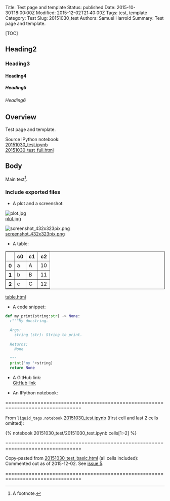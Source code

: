 Title: Test page and template
Status: published
Date: 2015-10-30T18:00:00Z
Modified: 2015-12-02T21:40:00Z
Tags: test, template
Category: Test
Slug: 20151030_test
Authors: Samuel Harrold
Summary: Test page and template.

[TOC]

## Heading2
### Heading3
#### Heading4
##### Heading5
###### Heading6

## Overview

Test page and template.

Source IPython notebook:  
[20151030_test.ipynb]({filename}/static/20151030_test/20151030_test.ipynb)  
[20151030_test_full.html]({filename}/static/20151030_test/20151030_test_full.html)  

## Body

Main text[^1].

[^1]: A footnote.

### Include exported files

* A plot and a screenshot:

![plot.jpg]({filename}/static/20151030_test/plot.jpg)  
[plot.jpg]({filename}/static/20151030_test/plot.jpg)  

<!--
TODO: Format images below with HTML
https://github.com/stharrold/stharrold.github.io/issues/16
-->

<!--
<a href="/static/20151030_test/plot.jpg" type="image/jpeg">
  <img src="/static/20151030_test/plot.jpg" alt="plot" align="left" width="200"/>
</a>
<a href="/static/20151030_test/plot.jpg" type="image/jpeg">plot.jpg</a>
-->

![screenshot_432x323pix.png]({filename}/static/20151030_test/screenshot_432x323pix.png)  
[screenshot_432x323pix.png]({filename}/static/20151030_test/screenshot_432x323pix.png)  

<!--
<a href="/static/20151030_test/screenshot_432x323pix.png" type="image/png">
  <img src="/static/20151030_test/screenshot_432x323pix.png" alt="screenshot" align="left" width="200"/>
</a>
<a href="/static/20151030_test/screenshot_432x323pix.png" type="image/png">screenshot_432x323pix.png</a>
-->

* A table:

<!--
TODO: Add table by embedding html rather than copy-paste.
https://github.com/stharrold/stharrold.github.io/issues/5
-->

<table border="1" class="dataframe">
  <thead>
    <tr style="text-align: right;">
      <th></th>
      <th>c0</th>
      <th>c1</th>
      <th>c2</th>
    </tr>
  </thead>
  <tbody>
    <tr>
      <th>0</th>
      <td>a</td>
      <td>A</td>
      <td>10</td>
    </tr>
    <tr>
      <th>1</th>
      <td>b</td>
      <td>B</td>
      <td>11</td>
    </tr>
    <tr>
      <th>2</th>
      <td>c</td>
      <td>C</td>
      <td>12</td>
    </tr>
  </tbody>
</table>

[table.html]({filename}/static/20151030_test/table.html)

* A code snippet:

```python
def my_print(string:str) -> None:
  r"""My docstring.
  
  Args:
    string (str): String to print.
  
  Returns:
    None
  
  """
  print('my '+string)
  return None
```  

* A GitHub link:  
[GitHub link](https://github.com/stharrold/demo/blob/5ececb3b400ea8d51bcb396933e6b9c2a7b29963/demo/utils.py#L27-L62)

<!--
TODO: Include a D3 document in an ipynb and as embedded html.
https://github.com/stharrold/stharrold.github.io/issues/14
-->

* An IPython notebook:  

================================================================================

From `liquid_tags.notebook` [20151030_test.ipynb]({filename}/static/20151030_test/20151030_test.ipynb) (first cell and last 2 cells omitted):

{% notebook 20151030_test/20151030_test.ipynb cells[1:-2] %}

================================================================================

Copy-pasted from [20151030_test_basic.html]({filename}/static/20151030_test/20151030_test_basic.html) (all cells included):  
Commented out as of 2015-12-02. See [issue 5](https://github.com/stharrold/stharrold.github.io/issues/5).

<!--
Note:
Do not prettify (e.g. with JS Beautify) the "basic" HTML export, otherwise it will not render correctly.
Note: block-level <div> are supported with blank lines before and after http://daringfireball.net/projects/markdown/syntax#html
Note: Remove liquid_tags.notebook before testing below
-->

<!--
<div class="cell border-box-sizing text_cell rendered">
<div class="prompt input_prompt">
</div>
<div class="inner_cell">
<div class="text_cell_render border-box-sizing rendered_html">
<h1 id="20151030_test">20151030_test<a class="anchor-link" href="#20151030_test">&#182;</a></h1><h1 id="Heading1">Heading1<a class="anchor-link" href="#Heading1">&#182;</a></h1><h2 id="Heading2">Heading2<a class="anchor-link" href="#Heading2">&#182;</a></h2><h3 id="Heading3">Heading3<a class="anchor-link" href="#Heading3">&#182;</a></h3><h4 id="Heading4">Heading4<a class="anchor-link" href="#Heading4">&#182;</a></h4><h5 id="Heading5">Heading5<a class="anchor-link" href="#Heading5">&#182;</a></h5><h6 id="Heading6">Heading6<a class="anchor-link" href="#Heading6">&#182;</a></h6><p>Description.</p>
<h2 id="Initialization">Initialization<a class="anchor-link" href="#Initialization">&#182;</a></h2><h3 id="Imports">Imports<a class="anchor-link" href="#Imports">&#182;</a></h3>
</div>
</div>
</div>
<div class="cell border-box-sizing code_cell rendered">
<div class="input">
<div class="prompt input_prompt">In&nbsp;[1]:</div>
<div class="inner_cell">
    <div class="input_area">
<div class=" highlight hl-ipython3"><pre><span class="n">cd</span> <span class="o">~</span>
</pre></div>

</div>
</div>
</div>

<div class="output_wrapper">
<div class="output">


<div class="output_area"><div class="prompt"></div>
<div class="output_subarea output_stream output_stdout output_text">
<pre>/home/samuel_harrold
</pre>
</div>
</div>

</div>
</div>

</div>
<div class="cell border-box-sizing code_cell rendered">
<div class="input">
<div class="prompt input_prompt">In&nbsp;[2]:</div>
<div class="inner_cell">
    <div class="input_area">
<div class=" highlight hl-ipython3"><pre><span class="c"># Import standard packages.</span>
<span class="kn">import</span> <span class="nn">os</span>
<span class="kn">import</span> <span class="nn">subprocess</span>
<span class="c"># Import installed packages.</span>
<span class="kn">import</span> <span class="nn">matplotlib.pyplot</span> <span class="k">as</span> <span class="nn">plt</span>
<span class="kn">import</span> <span class="nn">pandas</span> <span class="k">as</span> <span class="nn">pd</span>
<span class="c"># Import local packages.</span>
<span class="c"># TODO: remove autoreload after testing.</span>
<span class="c"># %load_ext autoreload</span>
<span class="c"># %autoreload 2</span>
<span class="c"># IPython magic.</span>
<span class="o">%</span><span class="k">matplotlib</span> inline
</pre></div>

</div>
</div>
</div>

</div>
<div class="cell border-box-sizing text_cell rendered">
<div class="prompt input_prompt">
</div>
<div class="inner_cell">
<div class="text_cell_render border-box-sizing rendered_html">
<h2 id="Globals">Globals<a class="anchor-link" href="#Globals">&#182;</a></h2>
</div>
</div>
</div>
<div class="cell border-box-sizing code_cell rendered">
<div class="input">
<div class="prompt input_prompt">In&nbsp;[3]:</div>
<div class="inner_cell">
    <div class="input_area">
<div class=" highlight hl-ipython3"><pre><span class="n">path_static</span> <span class="o">=</span> <span class="n">os</span><span class="o">.</span><span class="n">path</span><span class="o">.</span><span class="n">join</span><span class="p">(</span><span class="n">os</span><span class="o">.</span><span class="n">path</span><span class="o">.</span><span class="n">expanduser</span><span class="p">(</span><span class="s">r&#39;~&#39;</span><span class="p">),</span> <span class="s">r&#39;stharrold.github.io/content/static&#39;</span><span class="p">)</span>
<span class="n">basename</span> <span class="o">=</span> <span class="s">r&#39;20151030_test&#39;</span>
</pre></div>

</div>
</div>
</div>

</div>
<div class="cell border-box-sizing text_cell rendered">
<div class="prompt input_prompt">
</div>
<div class="inner_cell">
<div class="text_cell_render border-box-sizing rendered_html">
<h2 id="Section-1">Section 1<a class="anchor-link" href="#Section-1">&#182;</a></h2><p>Description of section 1.</p>

</div>
</div>
</div>
<div class="cell border-box-sizing code_cell rendered">
<div class="input">
<div class="prompt input_prompt">In&nbsp;[4]:</div>
<div class="inner_cell">
    <div class="input_area">
<div class=" highlight hl-ipython3"><pre><span class="n">df</span> <span class="o">=</span> <span class="n">pd</span><span class="o">.</span><span class="n">DataFrame</span><span class="p">([[</span><span class="s">&#39;a&#39;</span><span class="p">,</span> <span class="s">&#39;A&#39;</span><span class="p">,</span> <span class="mi">10</span><span class="p">],</span> <span class="p">[</span><span class="s">&#39;b&#39;</span><span class="p">,</span> <span class="s">&#39;B&#39;</span><span class="p">,</span> <span class="mi">11</span><span class="p">],</span> <span class="p">[</span><span class="s">&#39;c&#39;</span><span class="p">,</span> <span class="s">&#39;C&#39;</span><span class="p">,</span> <span class="mi">12</span><span class="p">]],</span> <span class="n">columns</span><span class="o">=</span><span class="p">[</span><span class="s">&#39;c0&#39;</span><span class="p">,</span> <span class="s">&#39;c1&#39;</span><span class="p">,</span> <span class="s">&#39;c2&#39;</span><span class="p">])</span>
<span class="n">path_html</span> <span class="o">=</span> <span class="n">os</span><span class="o">.</span><span class="n">path</span><span class="o">.</span><span class="n">join</span><span class="p">(</span><span class="n">path_static</span><span class="p">,</span> <span class="n">basename</span><span class="p">,</span> <span class="s">r&#39;table.html&#39;</span><span class="p">)</span>
<span class="n">df</span><span class="o">.</span><span class="n">to_html</span><span class="p">(</span><span class="n">buf</span><span class="o">=</span><span class="n">path_html</span><span class="p">)</span>
<span class="nb">print</span><span class="p">(</span><span class="n">path_html</span><span class="p">)</span>
<span class="n">df</span>
</pre></div>

</div>
</div>
</div>

<div class="output_wrapper">
<div class="output">


<div class="output_area"><div class="prompt"></div>
<div class="output_subarea output_stream output_stdout output_text">
<pre>/home/samuel_harrold/stharrold.github.io/content/static/20151030_test/table.html
</pre>
</div>
</div>

<div class="output_area"><div class="prompt output_prompt">Out[4]:</div>

<div class="output_html rendered_html output_subarea output_execute_result">
<div>
<table border="1" class="dataframe">
  <thead>
    <tr style="text-align: right;">
      <th></th>
      <th>c0</th>
      <th>c1</th>
      <th>c2</th>
    </tr>
  </thead>
  <tbody>
    <tr>
      <th>0</th>
      <td>a</td>
      <td>A</td>
      <td>10</td>
    </tr>
    <tr>
      <th>1</th>
      <td>b</td>
      <td>B</td>
      <td>11</td>
    </tr>
    <tr>
      <th>2</th>
      <td>c</td>
      <td>C</td>
      <td>12</td>
    </tr>
  </tbody>
</table>
</div>
</div>

</div>

</div>
</div>

</div>
<div class="cell border-box-sizing code_cell rendered">
<div class="input">
<div class="prompt input_prompt">In&nbsp;[5]:</div>
<div class="inner_cell">
    <div class="input_area">
<div class=" highlight hl-ipython3"><pre><span class="n">plt</span><span class="o">.</span><span class="n">plot</span><span class="p">([</span><span class="mi">0</span><span class="p">,</span><span class="mi">1</span><span class="p">],</span> <span class="p">[</span><span class="mi">0</span><span class="p">,</span><span class="mi">1</span><span class="p">])</span>
<span class="n">path_jpg</span> <span class="o">=</span> <span class="n">os</span><span class="o">.</span><span class="n">path</span><span class="o">.</span><span class="n">join</span><span class="p">(</span><span class="n">path_static</span><span class="p">,</span> <span class="n">basename</span><span class="p">,</span> <span class="s">r&#39;plot.jpg&#39;</span><span class="p">)</span>
<span class="n">plt</span><span class="o">.</span><span class="n">savefig</span><span class="p">(</span><span class="n">path_jpg</span><span class="p">)</span>
<span class="nb">print</span><span class="p">(</span><span class="n">path_jpg</span><span class="p">)</span>
</pre></div>

</div>
</div>
</div>

<div class="output_wrapper">
<div class="output">


<div class="output_area"><div class="prompt"></div>
<div class="output_subarea output_stream output_stdout output_text">
<pre>/home/samuel_harrold/stharrold.github.io/content/static/20151030_test/plot.jpg
</pre>
</div>
</div>

<div class="output_area"><div class="prompt"></div>


<div class="output_png output_subarea ">
<img src="data:image/png;base64,iVBORw0KGgoAAAANSUhEUgAAAXcAAAEACAYAAABI5zaHAAAABHNCSVQICAgIfAhkiAAAAAlwSFlz
AAALEgAACxIB0t1+/AAAEQFJREFUeJzt3W2opOV9gPHr31ULgRhThEDWDabJkuoHJQm7WtI2IxE8
MTRCChWTHDEJREo39IMQYz9kD4QlCPshDVtOXTEvtJAtJELXIJHQZkgQNVFXjc1u2G0q2V1Bat4I
Qdhd/PfDjLuP4zkzz8x5ZuZ5uX5w4Dxnbp+5vTnn3st7do6RmUiS2uWPlj0BSVL13NwlqYXc3CWp
hdzcJamF3NwlqYXc3CWphSZu7hHxtYh4KSJ+OmbMVyPieEQ8GxHvrXaKkqRplSn3rwMrmz0YETcD
787MncBngfWK5iZJmtHEzT0zfwT8ZsyQjwLfHI59ArgsIt5WzfQkSbOo4sx9O3CycH0KuKKC+0qS
ZlTVC6oxcu3vNJCkJbqognucBnYUrq8Yfu11IsINX5JmkJmjAT1RFeV+GLgdICKuB36bmS9tNDAz
/chk7969S59DXT5cC9fCtbjw8fTTyTXXJB/5SHL69OBrs5pY7hHxLeCDwOURcRLYC1w83Kzvy8yH
I+LmiDgB/AH41MyzkaQOOnMG9u2D9XXYvx9WVyGmbvXXm7i5Z+ZtJcbs2do0JKmbjhyBO+6AHTvg
mWfg7W+v5r6+Q3UJer3esqdQG67FBa7FBV1YizNnYO9euOkmuOsueOih6jZ2gNjKmc5UTxSRi3ou
SaqzYq0fPDh+U48IckkvqEqSSph3rRdV8VchJUkTzOtsfTOWuyTN0SJrvchyl6Q5WXStF1nuklSx
ZdV6keUuSRVaZq0XWe6SVIE61HqR5S5JW1SXWi+y3CVpRnWr9SLLXZJmUMdaL7LcJWkKda71Istd
kkqqe60XWe6SNEFTar3IcpekMZpU60WWuyRtoIm1XmS5S9KIptZ6keUuSUNNr/Uiy12SaEetF1nu
kjqtTbVeZLlL6qy21XqR5S6pc9pa60WWu6ROaXOtF1nukjqhC7VeZLlLar2u1HqR5S6ptbpW60WW
u6RW6mKtF1nuklqly7VeZLlLao2u13qR5S6p8az1N7LcJTWatb4xy11SI1nr41nukhrHWp/McpfU
GNZ6eZa7pEaw1qczsdwjYiUijkXE8Yi4e4PH3xIRD0XEMxHxfETcMZeZSuoka302Y8s9IrYBB4Ab
gdPATyLicGYeLQz7e+D5zPzriLgc+HlE/FtmnpvbrCV1grU+u0nlvhs4kZkvZOZZ4BBwy8iYV4FL
h59fCvzKjV3SVljrWzfpzH07cLJwfQq4bmTMAeChiHgReDPwt9VNT1LXWOvVmLS5Z4l7rABPZ+YN
EfEu4PsRcW1m/n504Nra2vnPe70evV5viqlKarMzZ2DfPlhfh/37YXUVIpY9q8Xr9/v0+/0t3ycy
N9+/I+J6YC0zV4bX9wCvZua9hTHfBb6cmY8Or/8TuDsznxy5V457LkndVaz1gwet9aKIIDOn/mNu
0pn7k8DOiLgyIi4BbgUOj4z5JYMXXImItwHvAX4x7UQkdY9n6/Mz9lgmM89FxB7gEWAb8EBmHo2I
O4eP3wd8CfhGRDwHBPD5zPz1nOctqeE8W5+vsccylT6RxzKS8Gx9WrMey/gOVUkLY60vjr9bRtLc
eba+eJa7pLmy1pfDcpc0F9b6clnukipnrS+f5S6pMtZ6fVjukiphrdeL5S5pS6z1erLcJc3MWq8v
y13S1Kz1+rPcJU3FWm8Gy11SKdZ6s1jukiay1pvHcpe0KWu9uSx3SRuy1pvNcpf0OtZ6O1juks6z
1tvDcpdkrbeQ5S51nLXeTpa71FHWertZ7lIHWevtZ7lLHWKtd4flLnWEtd4tlrvUctZ6N1nuUotZ
691luUstZK3LcpdaxloXWO5Sa1jrKrLcpRaw1jXKcpcazFrXZix3qaGsdY1juUsNY62rDMtdahBr
XWVZ7lIDWOualuUu1Zy1rllMLPeIWImIYxFxPCLu3mRMLyKORMTzEdGvfJZSB1nr2oqx5R4R24AD
wI3AaeAnEXE4M48WxlwG/DNwU2aeiojL5zlhqQusdW3VpHLfDZzIzBcy8yxwCLhlZMzHge9k5imA
zHy5+mlK3WCtqyqTzty3AycL16eA60bG7AQujogfAG8G/ikz/7W6KUrdYK2rSpM29yxxj4uB9wEf
At4EPBYRj2fm8a1OTuqCM2dg3z5YX4f9+2F1FSKWPSs13aTN/TSwo3C9g0G9F50EXs7MV4BXIuKH
wLXAGzb3tbW185/3ej16vd70M5ZaxFrXqH6/T7/f3/J9InPzOI+Ii4CfM6jyF4EfA7eNvKD6Zwxe
dL0J+GPgCeDWzPzZyL1y3HNJXWKtq6yIIDOn/u4YW+6ZeS4i9gCPANuABzLzaETcOXz8vsw8FhHf
A54DXgXuH93YJV1grWsRxpZ7pU9kuavjrHXNYi7lLqka1roWzd8tI82Rf29dy2K5S3NirWuZLHep
Yta66sBylypkrasuLHepAta66sZyl7bIWlcdWe7SjKx11ZnlLs3AWlfdWe7SFKx1NYXlLpVkratJ
LHdpAmtdTWS5S2NY62oqy13agLWuprPcpRHWutrAcpeGrHW1ieUuYa2rfSx3dZq1rray3NVZ1rra
zHJX51jr6gLLXZ1irasrLHd1grWurrHc1XrWurrIcldrWevqMstdrWStq+ssd7WKtS4NWO5qDWtd
usByV+NZ69IbWe5qNGtd2pjlrkay1qXxLHc1jrUuTWa5qzGsdak8y12NYK1L07HcVWvWujQby121
Za1Ls7PcVTvWurR1Ezf3iFiJiGMRcTwi7h4zbldEnIuIj1U7RXXJkSOwaxc89dSg1m+/HSKWPSup
ecZu7hGxDTgArABXA7dFxFWbjLsX+B7gj6KmZq1L1Zp05r4bOJGZLwBExCHgFuDoyLjPAd8GdlU9
QbWfZ+tS9SYdy2wHThauTw2/dl5EbGew4a8Pv5SVzU6tZq1L8zOp3Mts1F8BvpCZGRGBxzIqwVqX
5mvS5n4a2FG43sGg3oveDxwa7OtcDnw4Is5m5uHRm62trZ3/vNfr0ev1pp+xGu3MGdi3D9bXYf9+
WF31BVOpqN/v0+/3t3yfyNw8ziPiIuDnwIeAF4EfA7dl5uiZ+2vjvw48lJkPbvBYjnsutV+x1g8e
tNalMiKCzJw6gcaeuWfmOWAP8AjwM+DfM/NoRNwZEXfONlV1jWfr0uKNLfdKn8hy7yRrXdqauZS7
NCtrXVouf7eMKuffhJGWz3JXZax1qT4sd1XCWpfqxXLXlljrUj1Z7pqZtS7Vl+WuqVnrUv1Z7pqK
tS41g+WuUqx1qVksd01krUvNY7lrU9a61FyWuzZkrUvNZrnrdax1qR0sd51nrUvtYbnLWpdayHLv
OGtdaifLvaOsdandLPcOstal9rPcO8Ral7rDcu8Ia13qFsu95ax1qZss9xaz1qXustxbyFqXZLm3
jLUuCSz31rDWJRVZ7i1grUsaZbk3mLUuaTOWe0NZ65LGsdwbxlqXVIbl3iDWuqSyLPcGsNYlTcty
rzlrXdIsLPeastYlbYXlXkPWuqStstxrxFqXVBXLvSasdUlVKlXuEbESEcci4nhE3L3B45+IiGcj
4rmIeDQirql+qu1krUuah4nlHhHbgAPAjcBp4CcRcTgzjxaG/QL4q8z8XUSsAAeB6+cx4Tax1iXN
S5ly3w2cyMwXMvMscAi4pTggMx/LzN8NL58Arqh2mu1irUuatzJn7tuBk4XrU8B1Y8Z/Bnh4K5Nq
M2td0iKU2dyz7M0i4gbg08AHNnp8bW3t/Oe9Xo9er1f21o135gzs2wfr67B/P6yuQsSyZyWpbvr9
Pv1+f8v3iczxe3dEXA+sZebK8Poe4NXMvHdk3DXAg8BKZp7Y4D456bnaqljrBw9a65LKiwgyc+oU
LHPm/iSwMyKujIhLgFuBwyNP/g4GG/snN9rYu8qzdUnLMvFYJjPPRcQe4BFgG/BAZh6NiDuHj98H
fBF4K7Aeg7OGs5m5e37Trj/P1iUt08RjmcqeqCPHMp6tS6rSrMcyvkO1Qta6pLrwd8tUwLN1SXVj
uW+RtS6pjiz3GVnrkurMcp+BtS6p7iz3KVjrkprCci/JWpfUJJb7BNa6pCay3Mew1iU1leW+AWtd
UtNZ7iOsdUltYLkPWeuS2sRyx1qX1D6dLndrXVJbdbbcrXVJbda5crfWJXVBp8rdWpfUFZ0od2td
Ute0vtytdUld1Npyt9YldVkry91al9R1rSp3a12SBlpT7ta6JF3Q+HK31iXpjRpd7ta6JG2skeVu
rUvSeI0rd2tdkiZrTLlb65JUXiPK3VqXpOnUutytdUmaTW3L3VqXpNnVrtytdUnaulqVu7UuSdWo
Rblb65JUraWXu7UuSdWbWO4RsRIRxyLieETcvcmYrw4ffzYi3lvmia11SZqfsZt7RGwDDgArwNXA
bRFx1ciYm4F3Z+ZO4LPA+qQnPXIEdu2Cp54a1Prtt0PEzP8OjdPv95c9hdpwLS5wLS5wLbZuUrnv
Bk5k5guZeRY4BNwyMuajwDcBMvMJ4LKIeNtGN7PWB/zGvcC1uMC1uMC12LpJZ+7bgZOF61PAdSXG
XAG8NHqzXbs8W5ekRZi0uWfJ+4weqmz4z911F6yudusIRpKWITI3378j4npgLTNXhtf3AK9m5r2F
Mf8C9DPz0PD6GPDBzHxp5F5l/6CQJBVk5tRJPKncnwR2RsSVwIvArcBtI2MOA3uAQ8M/DH47urHP
OjlJ0mzGbu6ZeS4i9gCPANuABzLzaETcOXz8vsx8OCJujogTwB+AT8191pKkscYey0iSmqnyXz8w
rzc9NdGktYiITwzX4LmIeDQirlnGPBehzPfFcNyuiDgXER9b5PwWpeTPRy8ijkTE8xHRX/AUF6bE
z8dbIuKhiHhmuBZ3LGGaCxERX4uIlyLip2PGTLdvZmZlHwyObk4AVwIXA88AV42MuRl4ePj5dcDj
Vc6hLh8l1+LPgbcMP1/p8loUxv0X8F3gb5Y97yV9T1wG/DdwxfD68mXPe4lr8Y/Al19bB+BXwEXL
nvuc1uMvgfcCP93k8an3zarLvdI3PTXcxLXIzMcy83fDyycYvD+gjcp8XwB8Dvg28H+LnNwClVmH
jwPfycxTAJn58oLnuChl1uJV4NLh55cCv8rMcwuc48Jk5o+A34wZMvW+WfXmvtEbmraXGNPGTa3M
WhR9Bnh4rjNanolrERHbGfxwv/brK9r4YlCZ74mdwJ9ExA8i4smIWF3Y7BarzFocAK6OiBeBZ4F/
WNDc6mjqfbPq3wpZ6ZueGq70v1NE3AB8GvjA/KazVGXW4ivAFzIzIyJ44/dIG5RZh4uB9wEfAt4E
PBYRj2fm8bnObPHKrMUK8HRm3hAR7wK+HxHXZubv5zy3uppq36x6cz8N7Chc72DwJ8y4MVcMv9Y2
ZdaC4Yuo9wMrmTnuP8uarMxavJ/BeyVgcL764Yg4m5mHFzPFhSizDieBlzPzFeCViPghcC3Qts29
zFrcAXwZIDP/JyL+F3gPg/ffdM3U+2bVxzLn3/QUEZcweNPT6A/nYeB2OP8O2A3f9NQCE9ciIt4B
PAh8MjNPLGGOizJxLTLzTzPznZn5Tgbn7n/Xso0dyv18/AfwFxGxLSLexODFs58teJ6LUGYtfgnc
CDA8X34P8IuFzrI+pt43Ky339E1P55VZC+CLwFuB9WGxns3M3cua87yUXIvWK/nzcSwivgc8x+AF
xfszs3Wbe8nviS8B34iI5xgcSXw+M3+9tEnPUUR8C/ggcHlEnAT2Mjiim3nf9E1MktRCtfh/qEqS
quXmLkkt5OYuSS3k5i5JLeTmLkkt5OYuSS3k5i5JLeTmLkkt9P/QCATqbUd/9wAAAABJRU5ErkJg
gg==
"
>
</div>

</div>

</div>
</div>

</div>
<div class="cell border-box-sizing text_cell rendered">
<div class="prompt input_prompt">
</div>
<div class="inner_cell">
<div class="text_cell_render border-box-sizing rendered_html">
<h2 id="Export-ipynb-to-html">Export ipynb to html<a class="anchor-link" href="#Export-ipynb-to-html">&#182;</a></h2>
</div>
</div>
</div>
<div class="cell border-box-sizing code_cell rendered">
<div class="input">
<div class="prompt input_prompt">In&nbsp;[6]:</div>
<div class="inner_cell">
    <div class="input_area">
<div class=" highlight hl-ipython3"><pre><span class="n">path_ipynb</span> <span class="o">=</span> <span class="n">os</span><span class="o">.</span><span class="n">path</span><span class="o">.</span><span class="n">join</span><span class="p">(</span><span class="n">path_static</span><span class="p">,</span> <span class="n">basename</span><span class="p">,</span> <span class="n">basename</span><span class="o">+</span><span class="s">&#39;.ipynb&#39;</span><span class="p">)</span>
<span class="k">for</span> <span class="n">template</span> <span class="ow">in</span> <span class="p">[</span><span class="s">&#39;basic&#39;</span><span class="p">,</span> <span class="s">&#39;full&#39;</span><span class="p">]:</span>
    <span class="n">path_html</span> <span class="o">=</span> <span class="n">os</span><span class="o">.</span><span class="n">path</span><span class="o">.</span><span class="n">splitext</span><span class="p">(</span><span class="n">path_ipynb</span><span class="p">)[</span><span class="mi">0</span><span class="p">]</span><span class="o">+</span><span class="s">&#39;_&#39;</span><span class="o">+</span><span class="n">template</span><span class="o">+</span><span class="s">&#39;.html&#39;</span>
    <span class="n">cmd</span> <span class="o">=</span> <span class="p">[</span><span class="s">&#39;jupyter&#39;</span><span class="p">,</span> <span class="s">&#39;nbconvert&#39;</span><span class="p">,</span> <span class="s">&#39;--to&#39;</span><span class="p">,</span> <span class="s">&#39;html&#39;</span><span class="p">,</span> <span class="s">&#39;--template&#39;</span><span class="p">,</span> <span class="n">template</span><span class="p">,</span> <span class="n">path_ipynb</span><span class="p">,</span> <span class="s">&#39;--output&#39;</span><span class="p">,</span> <span class="n">path_html</span><span class="p">]</span>
    <span class="nb">print</span><span class="p">(</span><span class="s">&#39; &#39;</span><span class="o">.</span><span class="n">join</span><span class="p">(</span><span class="n">cmd</span><span class="p">))</span>
    <span class="n">subprocess</span><span class="o">.</span><span class="n">run</span><span class="p">(</span><span class="n">args</span><span class="o">=</span><span class="n">cmd</span><span class="p">,</span> <span class="n">check</span><span class="o">=</span><span class="k">True</span><span class="p">)</span>
</pre></div>

</div>
</div>
</div>

<div class="output_wrapper">
<div class="output">


<div class="output_area"><div class="prompt"></div>
<div class="output_subarea output_stream output_stdout output_text">
<pre>jupyter nbconvert --to html --template basic /home/samuel_harrold/stharrold.github.io/content/static/20151030_test/20151030_test.ipynb --output /home/samuel_harrold/stharrold.github.io/content/static/20151030_test/20151030_test_basic.html
jupyter nbconvert --to html --template full /home/samuel_harrold/stharrold.github.io/content/static/20151030_test/20151030_test.ipynb --output /home/samuel_harrold/stharrold.github.io/content/static/20151030_test/20151030_test_full.html
</pre>
</div>
</div>

</div>
</div>

</div>
-->

================================================================================

